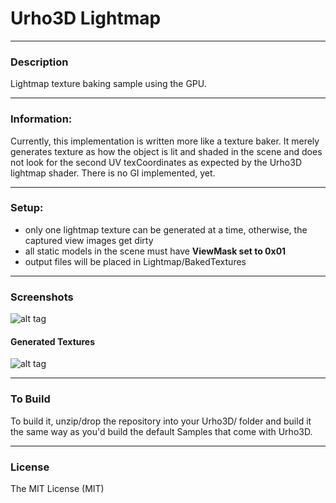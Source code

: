 # Urho3D Lightmap
  
---
### Description
Lightmap texture baking sample using the GPU.

 
---  
### Information:
Currently, this implementation is written more like a texture baker. It merely generates texture as how the object is lit and shaded in the scene and does not look for the second UV texCoordinates as expected by the Urho3D lightmap shader.  There is no GI implemented, yet.


---  
### Setup:
* only one lightmap texture can be generated at a time, otherwise, the captured view images get dirty
* all static models in the scene must have **ViewMask set to 0x01**
* output files will be placed in Lightmap/BakedTextures
  
---
### Screenshots

![alt tag](https://github.com/Lumak/Urho3D-Lightmap/blob/master/screenshot/bakescene.png)
#### Generated Textures
![alt tag](https://github.com/Lumak/Urho3D-Lightmap/blob/master/screenshot/bakedtextures.png)

---
### To Build
To build it, unzip/drop the repository into your Urho3D/ folder and build it the same way as you'd build the default Samples that come with Urho3D.
  
---  
### License
The MIT License (MIT)







